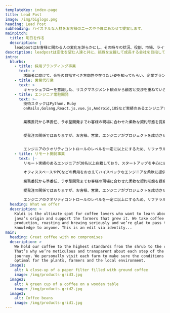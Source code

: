 ```yaml
---
templateKey: index-page
title: Lead Post
image: /img/biglogo.png
heading: Lead Post
subheading: ハイスキルな人材をお客様のニーズや予算にあわせて提案します。
mainpitch:
  title: 明日を作る
  description: |
    leadpostはお客様と関わる人の変化を詳らかにし、その時々の状況、役割、市場、ライフステージまで真摯に向き合います。
description: leadpostは変化を望む人達と共に、挑戦を支援して成長する会社を目指しています。
intro:
  blurbs:
    - title: 採用ブランディング事業
      text: >
        求職者に向けて、会社の目指すべき方向性や在りたい姿を知ってもらい、企業ブランドを向上させ、採用市場で優秀な人材を自社で獲得できるようにするための取り組みを支援します。
    - title: 営業代行業
      text: >
        キャッシュフローを意識した、リスクマネジメント観点から顧客と交渉を重ねていきます。納期どおりにつくればいいという関係性ではなく、プロジェクトのゴールを目的とした開発を共に描いて成功へと導きます。
    - title: エンジニア常駐開発
      text: >-
        技術スタックはPython，Ruby
        onRails,Golang,React.js.vue.js,Android,iOSなど実績のあるエンジニアが30名以上在籍しており、スタートアップを中心に支援しております。


        業務委託から準委任、ラボ型開発までお客様の現場に合わせた柔軟な契約形態を提案いたします。


        受発注の関係ではありますが、お客様、営業、エンジニアがプロジェクトを成功させる目的のために何ができるかを考えて行動しているのが特徴です。


        エンジニアのクオリティコントロールのレベルを一定に以上にするため、リファラルのみで調達しております
    - title: リモート開発事業
      text: |-
        リモート実績のあるエンジニアが30名以上在籍しており、スタートアップを中心に支援しております。

        オフィススペースやPCなどの費用をおさえてハイスペックなエンジニアを柔軟に提供することができます。

        業務委託から準委任、ラボ型開発までお客様の現場に合わせた柔軟な契約形態を提案いたします。

        受発注の関係ではありますが、お客様、営業、エンジニアがプロジェクトを成功させる目的のために何ができるかを考えて行動しているのが特徴です。

        エンジニアのクオリティコントロールのレベルを一定に以上にするため、リファラルのみで調達しております
  heading: What we offer
  description: >
    Kaldi is the ultimate spot for coffee lovers who want to learn about their
    java’s origin and support the farmers that grew it. We take coffee
    production, roasting and brewing seriously and we’re glad to pass that
    knowledge to anyone. This is an edit via identity...
main:
  heading: Great coffee with no compromises
  description: >
    We hold our coffee to the highest standards from the shrub to the cup.
    That’s why we’re meticulous and transparent about each step of the coffee’s
    journey. We personally visit each farm to make sure the conditions are
    optimal for the plants, farmers and the local environment.
  image1:
    alt: A close-up of a paper filter filled with ground coffee
    image: /img/products-grid3.jpg
  image2:
    alt: A green cup of a coffee on a wooden table
    image: /img/products-grid2.jpg
  image3:
    alt: Coffee beans
    image: /img/products-grid1.jpg
---
```


